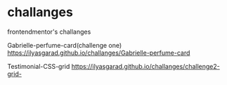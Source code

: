 # challanges
frontendmentor's challanges

Gabrielle-perfume-card(challenge one)
 https://ilyasgarad.github.io/challanges/Gabrielle-perfume-card
 
 Testimonial-CSS-grid
 https://ilyasgarad.github.io/challanges/challenge2-grid-
